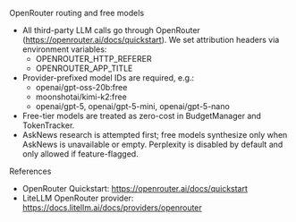 OpenRouter routing and free models

- All third-party LLM calls go through OpenRouter (https://openrouter.ai/docs/quickstart). We set attribution headers via environment variables:
  - OPENROUTER_HTTP_REFERER
  - OPENROUTER_APP_TITLE
- Provider-prefixed model IDs are required, e.g.:
  - openai/gpt-oss-20b:free
  - moonshotai/kimi-k2:free
  - openai/gpt-5, openai/gpt-5-mini, openai/gpt-5-nano
- Free-tier models are treated as zero-cost in BudgetManager and TokenTracker.
- AskNews research is attempted first; free models synthesize only when AskNews is unavailable or empty. Perplexity is disabled by default and only allowed if feature-flagged.

References
- OpenRouter Quickstart: https://openrouter.ai/docs/quickstart
- LiteLLM OpenRouter provider: https://docs.litellm.ai/docs/providers/openrouter
